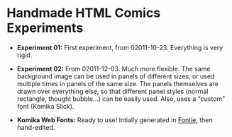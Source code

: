 # Handmade HTML Comics Experiments

* **Experiment 01:** First experiment, from 02011-10-23. Everything is very rigid.

* **Experiment 02:** From 02011-12-03. Much more flexible. The same background image can be used in panels of different sizes, or used multiple times in panels of the same size. The panels themselves are drawn over everything else, so that different panel styles (normal rectangle, thought bubble...) can be easily used. Also, uses a "custom" font (Komika Slick).

* **Komika Web Fonts:** Ready to use! Intially generated in [Fontie](http://fontie.pixelsvsbytes.com), then hand-edited.
